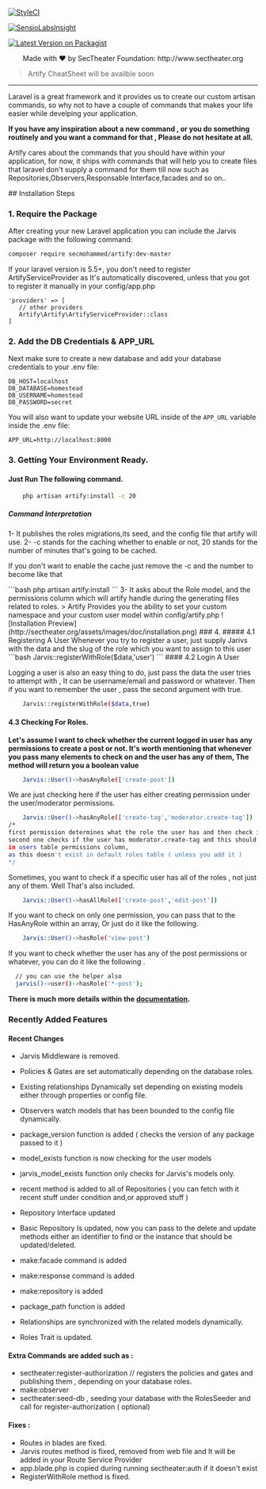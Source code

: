 [![StyleCI](https://styleci.io/repos/6754365/shield?branch=master)](https://styleci.io/repos/119122531)

[![SensioLabsInsight](https://insight.sensiolabs.com/projects/aad0fe4a-4ddc-4357-807e-71a2c931375f/big.png)](https://insight.sensiolabs.com/projects/aad0fe4a-4ddc-4357-807e-71a2c931375f)

[![Latest Version on Packagist](https://img.shields.io/packagist/vs/ecmohammed/artify.svg?style=flat-square)](https://packagist.org/packages/secmohammed/artify)

<!-- [![Total Downloads](https://img.shields.io/packagist/dt/secmohammed/artify.svg?style=flat-square)](https://packagist.org/packages/secmohammed/artify) -->

<p align="center"> Made with ❤️ by  SecTheater Foundation:  http://www.sectheater.org</p>

> Artify CheatSheet will be availble soon 


<hr>

<p>Laravel is a great framework and it provides us to create our custom artisan commands, so why not to have a couple of commands that makes your life easier while develping your application. </p>
<b>If you have any inspiration about a new command , or you do something routinely and you want a command for that , Please do not hesitate at all.</b>
<p>Artify cares about the commands that you should have within your application, for now, it ships with commands that will help you to create files that laravel don't supply a command for them till now such as Repositories,Observers,Responsable Interface,facades and so on..</p>
## Installation Steps

### 1. Require the Package

After creating your new Laravel application you can include the Jarvis package with the following command: 

```bash
composer require secmohammed/artify:dev-master
```
If your laravel version is 5.5+, you don't need to register ArtifyServiceProvider as It's automatically discovered, unless that you got to register it manually in your config/app.php

```
'providers' => [
   // other providers
   Artify\Artify\ArtifyServiceProvider::class
]
```
### 2. Add the DB Credentials & APP_URL

Next make sure to create a new database and add your database credentials to your .env file:

```
DB_HOST=localhost
DB_DATABASE=homestead
DB_USERNAME=homestead
DB_PASSWORD=secret
```

You will also want to update your website URL inside of the `APP_URL` variable inside the .env file:

```
APP_URL=http://localhost:8000
```

### 3. Getting Your Environment Ready.

#### Just Run The following command.


```bash
	php artisan artify:install -c 20
```

##### Command Interpretation

1- It publishes the roles migrations,its seed, and the config file that artify will use.
2- -c stands for the caching whether to enable or not, 20 stands for the number of minutes that's going to be cached.
<p>If you don't want to enable the cache just remove the -c and the number to become like that</p>
```bash
    php artisan artify:install
```
3- It asks about the Role model, and the permissions column which will artify handle during the generating files related to roles.
> Artify Provides you the ability to set your custom namespace and your custom user model within config/artify.php
![Installation Preview](http://sectheater.org/assets/images/doc/installation.png)
### 4. 
##### 4.1 Registering A User 
Whenever you try to register a user, just supply Jarivs with the data and the slug of the role which you want to assign to this user
```bash
	Jarvis::registerWithRole($data,'user')
```
#### 4.2 Login A User

Logging a user is also an easy thing to do, just pass the data the user tries to attempt with , It can be username/email and password or whatever. Then if you want to remember the user , pass the second argument with true.
```bash
	Jarvis::registerWithRole($data,true)
```

#### 4.3 Checking For Roles.
<b> Let's assume I want to check whether the current logged in user has any permissions to create a post or not. It's worth mentioning that whenever you pass many elements to check on and the user has any of them, The method will return you a boolean value </b>
```bash
	Jarvis::User()->hasAnyRole(['create-post']) 
```
We are just checking here if the user has either creating permission under the user/moderator permissions.
```bash
	Jarvis::User()->hasAnyRole(['create-tag','moderator.create-tag']) 
/*
first permission determines what the role the user has and then check if he has this permission ,
second one checks if the user has moderator.create-tag and this should exist 
in users table permissions column,
as this doesn't exist in default roles table ( unless you add it )
*/
```

Sometimes, you want to check if a specific user has all of the roles , not just any of them.
Well That's also included.
```bash
	Jarvis::User()->hasAllRole(['create-post','edit-post'])
```
If you want to check on only one permission, you can pass that to the HasAnyRole within an array, Or just do it like the following.
```bash
	Jarvis::User()->hasRole('view-post')
```
If you want to check whether the user has any of the post permissions or whatever, you can do it like the following .
```bash
  // you can use the helper also
  jarvis()->user()->hasRole('*-post');
```
<b> There is much more details within the <a href="http://www.sectheater.org/documentation">documentation</a>.</b>

### Recently Added Features

#### Recent Changes

- Jarvis Middleware is removed.

- Policies & Gates are set automatically depending on the database roles.
- Existing relationships Dynamically set depending on existing models either through properties or config file.
- Observers watch models that has been bounded to the config file dynamically.
- package_version function is added ( checks the version of any package passed to it )
- model_exists function is now checking for the user models
- jarvis_model_exists function only checks for Jarvis's models only.
- recent method is added to all of Repositories ( you can fetch with it recent stuff under condition and,or approved stuff )
- Repository Interface updated
- Basic Repository Is updated, now you can pass to the delete and update methods either an identifier to find or the instance that should be updated/deleted.
- make:facade command is added
- make:response command is added
- make:repository is added
- package_path function is added
- Relationships are synchronized with the related models dynamically.
- Roles Trait is updated.

#### Extra Commands are added such as :
 - sectheater:register-authorization // registers the policies and gates and publishing them , depending on your database   roles.
 - make:observer
 - sectheater:seed-db , seeding your database with the RolesSeeder and call for register-authorization ( optional)

#### Fixes :

- Routes in blades are fixed.
- Jarvis routes method is fixed, removed from web file and It will be added in your Route Service Provider
- app.blade.php is copied during running sectheater:auth if it doesn't exist
- RegisterWithRole method is fixed.

